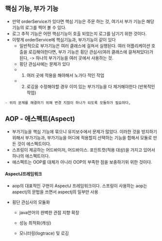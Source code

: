 ## 핵심 기능, 부가 기능

-   만약 orderService가 있다면 핵심 기능은 주문 하는 것, 여기서 부가 기능은 해당 기능의 로그를 찍어 볼 수 있다.
-   로그 추적 기능은 어떤 핵심기능이 호출 되었는지 로그를 남기기 위한 것이다.
-   이렇게 orderService에 핵심기능과, 부가기능이 같이 있다
    -   일반적으로 부가기능은 여러 클래스에 걸쳐서 실행된다. 여러 어플리케이션 호출을 로깅해야한다면, 부가 기능은 횡단 관심사(여러 클래스에 걸쳐져있다)가 된다, -> 하나의 부가기능을 여러 곳에서 사용하는 것.
    -   횡단 관심사에는 문제가 있다
    -   1.  여러 곳에 적용을 해야해서 노가다 적인 작업
    -   2.  로깅을 수정해야할 경우 이미 있는 부가기능을 다 제거해야한다 (반복적인 작업)

```
- 위의 문제를 해결하기 위해 변경 지점이 하나가 되도록 모듈하가 필요하다, 
```

## AOP - 애스펙트(Aspect)

-   부가기능을 핵심 기능에 묶으니 유지보수에서 문제가 많았다. 이러한 것을 방지하기 위해서 부가기능과, 부가기능을 어디에 적용할지 선택하는 기능을 합해서 모듈로 만든 것이 에스펙트이다.
-   스프링이 제공하는 어드바이저, 어드바이스. 포인트컷(적용 대상)을 가지고 있어서 하나의 에스펙트이다.
-   애스펙트는 OOP를 대체가 아니라 OOP의 부족한 점을 보충하기위 위한 것이다.


#### AspectJ프레임워크

- aop의 대표적인 구현이 AspectJ 프레임워크이다. 스프링이 사용하는 aop는 aspectj의 문법을 쓰면서 aspectj의 일부만 사용 

- 횡단 관심사의 모듈화

  - java언어의 완벽한 관점 지향 확장 

  - 성능 최적화(캐싱)

  - 모니터링(logtrace) 및 로깅

